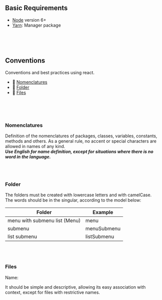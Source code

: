 
## Basic Requirements

* [Node](https://nodejs.org/en) version 6+
* [Yarn](https://yarnpkg.com/lang/en/): Manager package

</br></br></br>

## Conventions
Conventions and best practices using react.

* :abcd: [Nomenclatures](#nomenclatures)
* :open_file_folder: [Folder](#folder)
* :page_with_curl: [Files](#files)

</br></br></br>

### Nomenclatures
Definition of the nomenclatures of packages, classes, variables, constants, methods and others. As a general rule, no accent or special characters are allowed in names of any kind.
</br>
**_Use English for name definition, except for situations where there is no word in the language._**

</br></br>

### Folder
The folders must be created with lowercase letters and with camelCase. The words should be in the singular, according to the model below:

| Folder                        | Example                      |
|-------------------------------|------------------------------|
| menu with submenu list (Menu) | menu                         |
| submenu                       | menuSubmenu                  |
| list submenu                  | listSubmenu                  |


</br></br>

### Files

Name:

It should be simple and descriptive, allowing its easy association with context, except for files with restrictive names.

